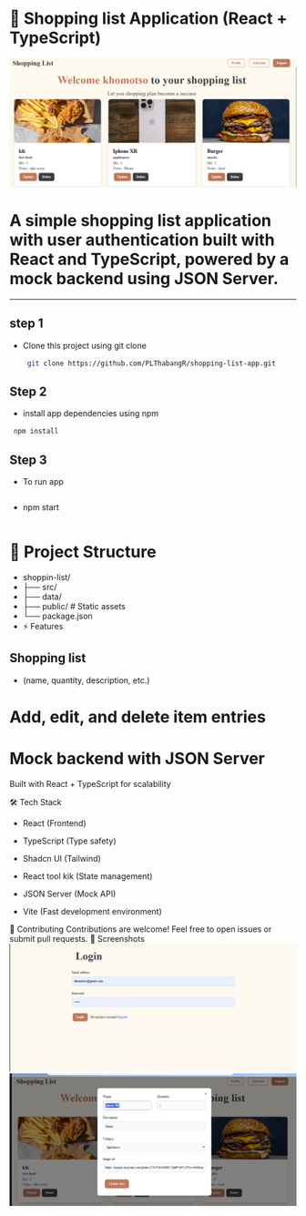 # 📌 Shopping list Application (React + TypeScript)

![Dashboard Screenshot](https://github.com/PLThabangR/shopping-list-app/blob/main/public/home_page.png)


# A simple shopping list application with user authentication built with **React** and **TypeScript**, powered by a mock backend using **JSON Server**.

---
## step 1
- Clone this project using git clone 
  ```sh
   git clone https://github.com/PLThabangR/shopping-list-app.git
   ```

## Step 2 
- install app dependencies using npm
```sh
 npm install
 ``` 
## Step 3 
- To run app
  ```sh
- npm start
   ``` 

# 📂 Project Structure

- shoppin-list/
- ├── src/          
- ├── data/        
- ├── public/       # Static assets
- └── package.json
- ⚡ Features
## Shopping list 
- (name, quantity, description, etc.)

# Add, edit, and delete item entries

# Mock backend with JSON Server 

Built with React + TypeScript for scalability

🛠️ Tech Stack
- React (Frontend)

- TypeScript (Type safety)
- Shadcn UI (Tailwind)
- React tool kik (State management)
- JSON Server (Mock API)
- Vite (Fast development environment)


🤝 Contributing
Contributions are welcome! Feel free to open issues or submit pull requests.
📸 Screenshots
![Dashboard Screenshot](https://github.com/PLThabangR/shopping-list-app/blob/main/public/login.png)
![Dashboard Screenshot](https://github.com/PLThabangR/shopping-list-app/blob/main/public/edit_page.png)

